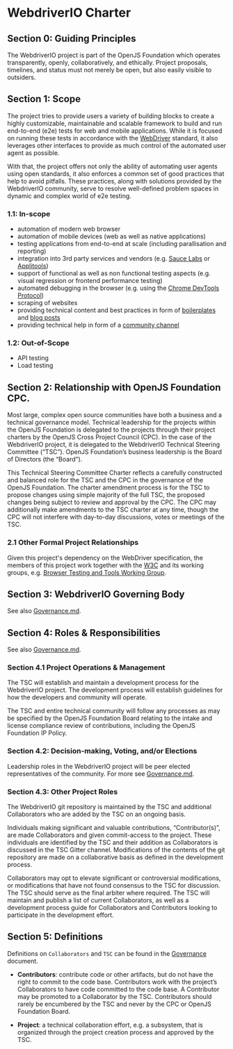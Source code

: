 # WebdriverIO Charter

## Section 0: Guiding Principles

The WebdriverIO project is part of the OpenJS Foundation which operates transparently, openly, collaboratively, and ethically. Project proposals, timelines, and status must not merely be open, but also easily visible to outsiders.

## Section 1: Scope

The project tries to provide users a variety of building blocks to create a highly customizable, maintainable and scalable framework to build and run end-to-end (e2e) tests for web and mobile applications. While it is focused on running these tests in accordance with the [WebDriver](https://w3c.github.io/webdriver/) standard, it also leverages other interfaces to provide as much control of the automated user agent as possible.

With that, the project offers not only the ability of automating user agents using open standards, it also enforces a common set of good practices that help to avoid pitfalls. These practices, along with solutions provided by the WebdriverIO community, serve to resolve well-defined problem spaces in dynamic and complex world of e2e testing.

### 1.1: In-scope

- automation of modern web browser
- automation of mobile devices (web as well as native applications)
- testing applications from end-to-end at scale (including parallisation and reporting)
- integration into 3rd party services and vendors (e.g. [Sauce Labs](https://saucelabs.com/) or [Applitools](https://applitools.com/))
- support of functional as well as non functional testing aspects (e.g. visual regression or frontend performance testing)
- automated debugging in the browser (e.g. using the [Chrome DevTools Protocol](https://chromedevtools.github.io/devtools-protocol/))
- scraping of websites
- providing technical content and best practices in form of [boilerplates](https://webdriver.io/) and [blog posts](https://webdriver.io/blog/)
- providing technical help in form of a [community channel](https://gitter.im/webdriverio/webdriverio)

### 1.2: Out-of-Scope

- API testing
- Load testing

## Section 2: Relationship with OpenJS Foundation CPC.

Most large, complex open source communities have both a business and a technical governance model. Technical leadership for the projects within the OpenJS Foundation is delegated to the projects through their project charters by the OpenJS Cross Project Council (CPC). In the case of the WebdriverIO project, it is delegated to the WebdriverIO Technical Steering Committee (“TSC”). OpenJS Foundation’s business leadership is the Board of Directors (the “Board”).

This Technical Steering Committee Charter reflects a carefully constructed and balanced role for the TSC and the CPC in the governance of the OpenJS Foundation. The charter amendment process is for the TSC to propose changes using simple majority of the full TSC, the proposed changes being subject to review and approval by the CPC. The CPC may additionally make amendments to the TSC charter at any time, though the CPC will not interfere with day-to-day discussions, votes or meetings of the TSC.

### 2.1 Other Formal Project Relationships

Given this project's dependency on the WebDriver specification, the members of this project work together with the [W3C](https://www.w3.org/) and its working groups, e.g. [Browser Testing and Tools Working Group](https://www.w3.org/testing/browser/).

## Section 3: WebdriverIO Governing Body

See also [Governance.md](/GOVERNANCE.md).

## Section 4: Roles & Responsibilities

See also [Governance.md](/GOVERNANCE.md).

### Section 4.1 Project Operations & Management

The TSC will establish and maintain a development process for the WebdriverIO project. The development process will establish guidelines for how the developers and community will operate.

The TSC and entire technical community will follow any processes as may be specified by the OpenJS Foundation Board relating to the intake and license compliance review of contributions, including the OpenJS Foundation IP Policy.

### Section 4.2: Decision-making, Voting, and/or Elections

Leadership roles in the WebdriverIO project will be peer elected representatives of the community. For more see [Governance.md](/GOVERNANCE.md).

### Section 4.3: Other Project Roles

The WebdriverIO git repository is maintained by the TSC and additional Collaborators who are added by the TSC on an ongoing basis.

Individuals making significant and valuable contributions, “Contributor(s)”, are made Collaborators and given commit-access to the project. These individuals are identified by the TSC and their addition as Collaborators is discussed in the TSC Gitter channel. Modifications of the contents of the git repository are made on a collaborative basis as defined in the development process.

Collaborators may opt to elevate significant or controversial modifications, or modifications that have not found consensus to the TSC for discussion. The TSC should serve as the final arbiter where required. The TSC will maintain and publish a list of current Collaborators, as well as a development process guide for Collaborators and Contributors looking to participate in the development effort.

## Section 5: Definitions

Definitions on `Collaborators` and `TSC` can be found in the [Governance](/GOVERNANCE.md) document.

* **Contributors**: contribute code or other artifacts, but do not have the right to commit to the code base. Contributors work with the project’s Collaborators to have code committed to the code base. A Contributor may be promoted to a Collaborator by the TSC. Contributors should rarely be encumbered by the TSC and never by the CPC or OpenJS Foundation Board.

* **Project**: a technical collaboration effort, e.g. a subsystem, that is organized through the project creation process and approved by the TSC.
